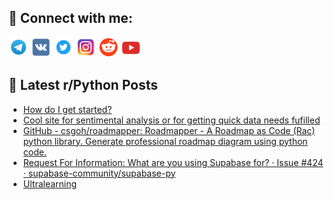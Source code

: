 ## 🔎 Connect with me:
[<img src="https://github.com/bullbesh/bullbesh/blob/main/images/Telegram.png" width="32" height="32" />](https://t.me/bullbesh)
[<img src="https://github.com/bullbesh/bullbesh/blob/main/images/VK.png" width="32" height="32" />](https://vk.com/bullbesh)
[<img src="https://github.com/bullbesh/bullbesh/blob/main/images/Twitter.png" width="32" height="32" />](https://twitter.com/bullbesh1)
[<img src="https://github.com/bullbesh/bullbesh/blob/main/images/Instagram.png" width="32" height="32" />](https://www.instagram.com/bullbesh)
[<img src="https://github.com/bullbesh/bullbesh/blob/main/images/Reddit.png" width="32" height="32" />](https://www.reddit.com/user/bullbesh)
[<img src="https://github.com/bullbesh/bullbesh/blob/main/images/YouTube.png" width="32" height="32" />](https://www.youtube.com/channel/UCtfjRs6uzgq5mfm8S06WTcg)

## 📕 Latest r/Python Posts
<!-- BLOG-POST-LIST:START -->
- [How do I get started?](https://www.reddit.com/r/Python/comments/130kab6/how_do_i_get_started/)
- [Cool site for sentimental analysis or for getting quick data needs fufilled](https://www.reddit.com/r/Python/comments/130k8gp/cool_site_for_sentimental_analysis_or_for_getting/)
- [GitHub - csgoh/roadmapper: Roadmapper - A Roadmap as Code &lpar;Rac&rpar; python library. Generate professional roadmap diagram using python code.](https://www.reddit.com/r/Python/comments/130hpn4/github_csgohroadmapper_roadmapper_a_roadmap_as/)
- [Request For Information: What are you using Supabase for? · Issue #424 · supabase-community/supabase-py](https://www.reddit.com/r/Python/comments/130f6qy/request_for_information_what_are_you_using/)
- [Ultralearning](https://www.reddit.com/r/Python/comments/130e5cz/ultralearning/)
<!-- BLOG-POST-LIST:END -->
